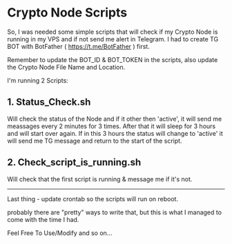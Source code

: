 # Crypto Node Scripts


So, I was needed some simple scripts that will check if my Crypto Node is running in my VPS and if not send me alert in Telegram.
I had to create TG BOT with BotFather ( https://t.me/BotFather ) first.

Remember to update the BOT_ID & BOT_TOKEN in the scripts, also update the Crypto Node File Name and Location.


I'm running 2 Scripts:

## 1. Status_Check.sh  
   Will check the status of the Node and if it other then 'active', it will send me meassages every 2 minutes for 3 times.
   After that it will sleep for 3 hours and will start over again. If in this 3 hours the status will change to 'active' it will send me TG message
   and return to the start of the script.


## 2. Check_script_is_running.sh  
   Will check that the first script is running & message me if it's not.

------------------------


Last thing - update crontab so the scripts will run on reboot.

probably there are "pretty" ways to write that, but this is what I managed to come with the time I had.


Feel Free To Use/Modify and so on...
